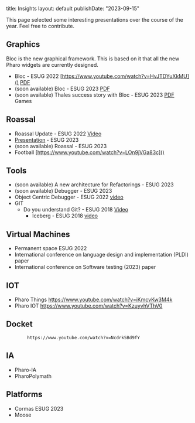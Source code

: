 title: Insights
layout: default
publishDate: "2023-09-15"

This page selected some interesting presentations over the course of the year. Feel free to contribute.

## Graphics 
Bloc is the new graphical framework. This is based on it that all the new Pharo widgets are currently designed. 

- Bloc - ESUG 2022 [https://www.youtube.com/watch?v=HvJTDYuXkMU]() [PDF]()
- (soon available) Bloc - ESUG 2023 [PDF]()
- (soon available) Thales success story with Bloc - ESUG 2023 [PDF]()
Games

## Roassal 

- Roassal Update - ESUG 2022 [Video](https://www.youtube.com/watch?v=awPyBLWTTvk)
- [Presentation](https://mega.nz/file/0ZdQRZxC#wWLmWc5EiTt7XXmTV0Nw1gvfQjO56Srjv8YTW8AUtQ4) - ESUG 2023
- (soon available) Roassal - ESUG 2023
- Football [https://www.youtube.com/watch?v=LOn9jVGa83c]()

 
## Tools
- (soon available) A new architecture for Refactorings - ESUG 2023
- (soon available) Debugger - ESUG 2023	
- Object Centric Debugger - ESUG 2022 [video](https://www.youtube.com/watch?v=C-lG73CJVtU)
- GIT 	
    - Do you understand Git? - ESUG 2018	[Video](https://www.youtube.com/watch?v=gFb9BaBZ8ko)
		- Iceberg - ESUG 2018 [video](https://www.youtube.com/watch?v=-ujX0Jt7-64)

## Virtual Machines
- Permanent space ESUG 2022
- International conference on language design and implementation (PLDI) paper
- International conference on Software testing (2023) paper
	

## IOT
- Pharo Things	https://www.youtube.com/watch?v=iKmcvKw3M4k
- Pharo IOT https://www.youtube.com/watch?v=KzuyvhVThV0

## Docket 
			https://www.youtube.com/watch?v=Ncdrk5Bd9fY

## IA 
- Pharo-IA
- PharoPolymath

## Platforms
-	Cormas ESUG 2023
- Moose 
